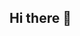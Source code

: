 ## Hi there 👋

<!--
I'm Christian Garcia, a first year student at Northeastern University.

- 🔭 I’m currently working on an application management system aiming to streamline the process of keeping track of job applications!
- 🌱 I’m currently learning object-oriented programming and working with APIs
- 👯 I’m looking to collaborate on a software startup with a technical founder!
- 🤔 I’m looking for help with learning APIs, learning how to make a full-stack project, and finding the best resources to do so!
- 💬 Ask me about my future startup ideas!
- 📫 How to reach me: garcia.chris@northeastern.edu
- 😄 Pronouns: He/Him
- ⚡ Fun fact: I'm a national qualifier in the USAPL for raw powerlifting!
-->

